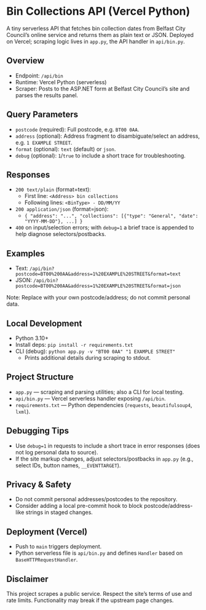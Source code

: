 Bin Collections API (Vercel Python)
===================================

A tiny serverless API that fetches bin collection dates from Belfast City Council’s online service and returns them as plain text or JSON. Deployed on Vercel; scraping logic lives in `app.py`, the API handler in `api/bin.py`.

Overview
--------
- Endpoint: `/api/bin`
- Runtime: Vercel Python (serverless)
- Scraper: Posts to the ASP.NET form at Belfast City Council’s site and parses the results panel.

Query Parameters
----------------
- `postcode` (required): Full postcode, e.g. `BT00 0AA`.
- `address` (optional): Address fragment to disambiguate/select an address, e.g. `1 EXAMPLE STREET`.
- `format` (optional): `text` (default) or `json`.
- `debug` (optional): `1`/`true` to include a short trace for troubleshooting.

Responses
---------
- `200 text/plain` (format=text):
  - First line: `<Address> bin collections`
  - Following lines: `<BinType> - DD/MM/YY`
- `200 application/json` (format=json):
  - `{ "address": "...", "collections": [{"type": "General", "date": "YYYY-MM-DD"}, ...] }`
- `400` on input/selection errors; with `debug=1` a brief trace is appended to help diagnose selectors/postbacks.

Examples
--------
- Text: `/api/bin?postcode=BT00%200AA&address=1%20EXAMPLE%20STREET&format=text`
- JSON: `/api/bin?postcode=BT00%200AA&address=1%20EXAMPLE%20STREET&format=json`

Note: Replace with your own postcode/address; do not commit personal data.

Local Development
-----------------
- Python 3.10+
- Install deps: `pip install -r requirements.txt`
- CLI (debug): `python app.py -v "BT00 0AA" "1 EXAMPLE STREET"`
  - Prints additional details during scraping to stdout.

Project Structure
-----------------
- `app.py` — scraping and parsing utilities; also a CLI for local testing.
- `api/bin.py` — Vercel serverless handler exposing `/api/bin`.
- `requirements.txt` — Python dependencies (`requests`, `beautifulsoup4`, `lxml`).

Debugging Tips
--------------
- Use `debug=1` in requests to include a short trace in error responses (does not log personal data to source).
- If the site markup changes, adjust selectors/postbacks in `app.py` (e.g., select IDs, button names, `__EVENTTARGET`).

Privacy & Safety
----------------
- Do not commit personal addresses/postcodes to the repository.
- Consider adding a local pre-commit hook to block postcode/address-like strings in staged changes.

Deployment (Vercel)
-------------------
- Push to `main` triggers deployment.
- Python serverless file is `api/bin.py` and defines `Handler` based on `BaseHTTPRequestHandler`.

Disclaimer
----------
This project scrapes a public service. Respect the site’s terms of use and rate limits. Functionality may break if the upstream page changes.

